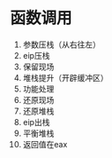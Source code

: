# 函数调用
1. 参数压栈（从右往左）
2. eip压栈
3. 保留现场
4. 堆栈提升（开辟缓冲区）
5. 功能处理
6. 还原现场
7. 还原堆栈
8. eip出栈
9. 平衡堆栈
10. 返回值在eax


